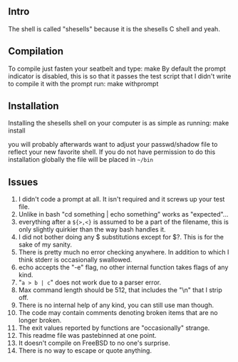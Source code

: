 ## Intro
The shell is called "shesells" because it is the shesells C shell and yeah.

## Compilation
To compile just fasten your seatbelt and type:
    make
By default the prompt indicator is disabled, this is so that it passes the test script that I didn't write to compile it with the prompt run:
    make withprompt

## Installation
Installing the shesells shell on your computer is as simple as running:
    make install

you will probably afterwards want to adjust your passwd/shadow file to reflect your new favorite shell.
If you do not have permission to do this installation globally the file will be placed in `~/bin`

## Issues
1. I didn't code a prompt at all. It isn't required and it screws up your test file.
2. Unlike in bash "cd something | echo something" works as "expected"...
3. everything after a `${>,<}` is assumed to be a part of the filename, this is only slightly quirkier than the way bash handles it.
4. I did not bother doing any $ substitutions except for $?. This is for the sake of my sanity.
5. There is pretty much no error checking anywhere. In addition to which I think stderr is occasionally swallowed.
6. echo accepts the "-e" flag, no other internal function takes flags of any kind.
7. "`a > b | c`" does not work due to a parser error.
8. Max command length should be 512, that includes the "\n" that I strip off.
9. There is no internal help of any kind, you can still use man though.
10. The code may contain comments denoting broken items that are no longer broken.
11. The exit values reported by functions are "occasionally" strange.
12. This readme file was pastebinned at one point.
13. It doesn't compile on FreeBSD to no one's surprise.
14. There is no way to escape or quote anything.
